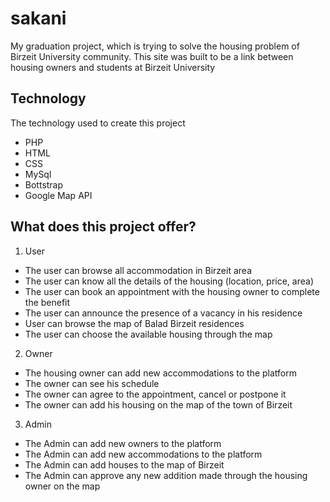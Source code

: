 # sakani
My graduation project, which is trying to solve the housing problem of Birzeit University community. 
This site was built to be a link between housing owners and students at Birzeit University

## Technology 

The technology used to create this project 
- PHP
- HTML
- CSS 
- MySql 
- Bottstrap 
- Google Map API 

## What does this project offer? 
1. User 
- The user can browse all accommodation in Birzeit area
- The user can know all the details of the housing (location, price, area)
- The user can book an appointment with the housing owner to complete the benefit
- The user can announce the presence of a vacancy in his residence
- User can browse the map of Balad Birzeit residences
- The user can choose the available housing through the map

2. Owner 
- The housing owner can add new accommodations to the platform
- The owner can see his schedule
- The owner can agree to the appointment, cancel or postpone it
- The owner can add his housing on the map of the town of Birzeit

3. Admin  
- The Admin can add new owners to the platform
- The Admin can add new accommodations to the platform
- The Admin can add houses to the map of Birzeit
- The Admin can approve any new addition made through the housing owner on the map
